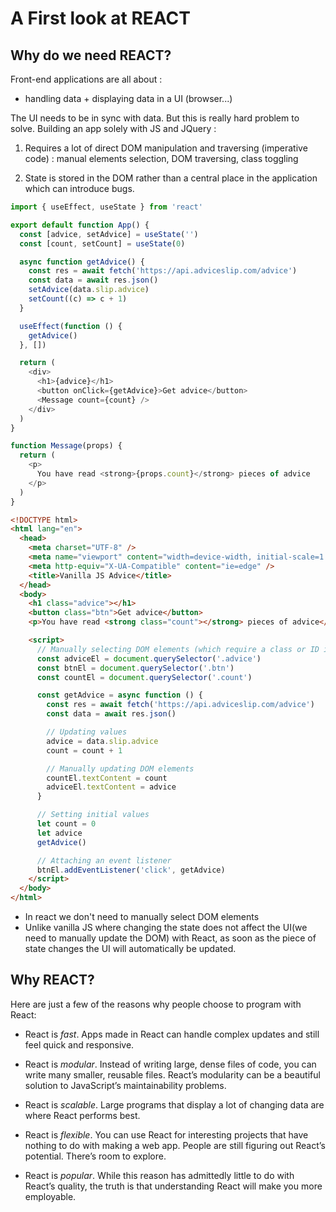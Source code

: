 # A First look at REACT

## Why do we need REACT?

Front-end applications are all about :

- handling data + displaying data in a UI (browser...)

The UI needs to be in sync with data. But this is really hard problem to solve.
Building an app solely with JS and JQuery :

1. Requires a lot of direct DOM manipulation and traversing (imperative code) : manual elements selection, DOM traversing, class toggling

2. State is stored in the DOM rather than a central place in the application which can introduce bugs.

```js
import { useEffect, useState } from 'react'

export default function App() {
  const [advice, setAdvice] = useState('')
  const [count, setCount] = useState(0)

  async function getAdvice() {
    const res = await fetch('https://api.adviceslip.com/advice')
    const data = await res.json()
    setAdvice(data.slip.advice)
    setCount((c) => c + 1)
  }

  useEffect(function () {
    getAdvice()
  }, [])

  return (
    <div>
      <h1>{advice}</h1>
      <button onClick={getAdvice}>Get advice</button>
      <Message count={count} />
    </div>
  )
}

function Message(props) {
  return (
    <p>
      You have read <strong>{props.count}</strong> pieces of advice
    </p>
  )
}
```

```html
<!DOCTYPE html>
<html lang="en">
  <head>
    <meta charset="UTF-8" />
    <meta name="viewport" content="width=device-width, initial-scale=1.0" />
    <meta http-equiv="X-UA-Compatible" content="ie=edge" />
    <title>Vanilla JS Advice</title>
  </head>
  <body>
    <h1 class="advice"></h1>
    <button class="btn">Get advice</button>
    <p>You have read <strong class="count"></strong> pieces of advice</p>

    <script>
      // Manually selecting DOM elements (which require a class or ID in markup)
      const adviceEl = document.querySelector('.advice')
      const btnEl = document.querySelector('.btn')
      const countEl = document.querySelector('.count')

      const getAdvice = async function () {
        const res = await fetch('https://api.adviceslip.com/advice')
        const data = await res.json()

        // Updating values
        advice = data.slip.advice
        count = count + 1

        // Manually updating DOM elements
        countEl.textContent = count
        adviceEl.textContent = advice
      }

      // Setting initial values
      let count = 0
      let advice
      getAdvice()

      // Attaching an event listener
      btnEl.addEventListener('click', getAdvice)
    </script>
  </body>
</html>
```

- In react we don't need to manually select DOM elements
- Unlike vanilla JS where changing the state does not affect the UI(we need to manually update the DOM) with React, as soon as the piece of state changes the UI will automatically be updated.

## Why REACT?

Here are just a few of the reasons why people choose to program with React:

- React is _fast_. Apps made in React can handle complex updates and still feel quick and responsive.

- React is _modular_. Instead of writing large, dense files of code, you can write many smaller, reusable files. React’s modularity can be a beautiful solution to JavaScript’s maintainability problems.

- React is _scalable_. Large programs that display a lot of changing data are where React performs best.

- React is _flexible_. You can use React for interesting projects that have nothing to do with making a web app. People are still figuring out React’s potential. There’s room to explore.

- React is _popular_. While this reason has admittedly little to do with React’s quality, the truth is that understanding React will make you more employable.
